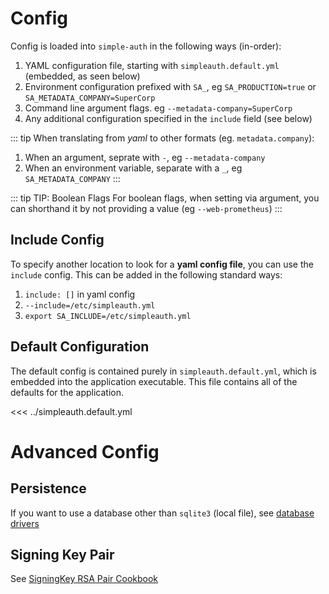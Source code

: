 # Config

Config is loaded into `simple-auth` in the following ways (in-order):

1. YAML configuration file, starting with `simpleauth.default.yml` (embedded, as seen below)
1. Environment configuration prefixed with `SA_`, eg `SA_PRODUCTION=true` or `SA_METADATA_COMPANY=SuperCorp`
1. Command line argument flags. eg `--metadata-company=SuperCorp`
1. Any additional configuration specified in the `include` field (see below)

::: tip
When translating from *yaml* to other formats (eg. `metadata.company`):
1. When an argument, seprate with `-`, eg `--metadata-company`
1. When an environment variable, separate with a `_`, eg `SA_METADATA_COMPANY`
:::

::: tip TIP: Boolean Flags
For boolean flags, when setting via argument, you can shorthand it by not providing a value (eg `--web-prometheus`)
:::

## Include Config

To specify another location to look for a **yaml config file**, you can use the `include` config.  This can be added in the following standard ways:

1. `include: []` in yaml config
1. `--include=/etc/simpleauth.yml`
1. `export SA_INCLUDE=/etc/simpleauth.yml`

## Default Configuration

The default config is contained purely in `simpleauth.default.yml`, which is embedded into the application executable.  This file contains all of the defaults for the application.

<<< ../simpleauth.default.yml

# Advanced Config

## Persistence

If you want to use a database other than `sqlite3` (local file), see [database drivers](/database)

## Signing Key Pair

See [SigningKey RSA Pair Cookbook](cookbooks/signingkey-pair)

